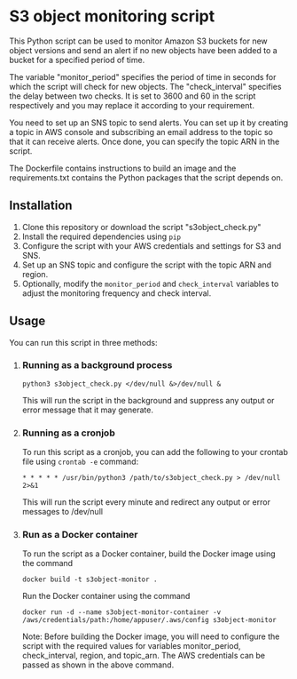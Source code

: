 # S3 object monitoring script

This Python script can be used to monitor Amazon S3 buckets for new object versions and send an alert if no new objects have been added to a bucket for a specified period of time.

The variable "monitor_period" specifies the period of time in seconds for which the script will check for new objects. The "check_interval" specifies the delay between two checks. It is set to 3600 and 60 in the script respectively and you may replace it according to your requirement.

You need to set up an SNS topic to send alerts. You can set up it by creating a topic in AWS console and subscribing an email address to the topic so that it can receive alerts. Once done, you can specify the topic ARN in the script.

The Dockerfile contains instructions to build an image and the requirements.txt contains the Python packages that the script depends on.

## Installation

1. Clone this repository or download the script "s3object_check.py"
2. Install the required dependencies using `pip`
3. Configure the script with your AWS credentials and settings for S3 and SNS.
4. Set up an SNS topic and configure the script with the topic ARN and region.
5. Optionally, modify the `monitor_period` and `check_interval` variables to adjust the monitoring frequency and check interval.

## Usage

You can run this script in three methods:

1. ### Running as a background process
  
   `python3 s3object_check.py </dev/null &>/dev/null &`
   
   This will run the script in the background and suppress any output or error message that it may generate.

2. ### Running as a cronjob

   To run this script as a cronjob, you can add the following to your crontab file using `crontab -e` command:

   `* * * * * /usr/bin/python3 /path/to/s3object_check.py > /dev/null 2>&1`

   This will run the script every minute and redirect any output or error messages to /dev/null

3. ### Run as a Docker container
   
   To run the script as a Docker container, build the Docker image using the command

   `docker build -t s3object-monitor .`

   Run the Docker container using the command

   `docker run -d --name s3object-monitor-container -v /aws/credentials/path:/home/appuser/.aws/config s3object-monitor`

   Note: Before building the Docker image, you will need to configure the script with the required values for variables monitor_period, check_interval, region, and topic_arn. The AWS credentials can be passed as shown in the above command.
